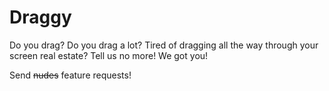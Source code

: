 # Draggy

Do you drag? Do you drag a lot? Tired of dragging all the way through your screen real estate?
Tell us no more! We got you!

Send ~~nudes~~ feature requests!
